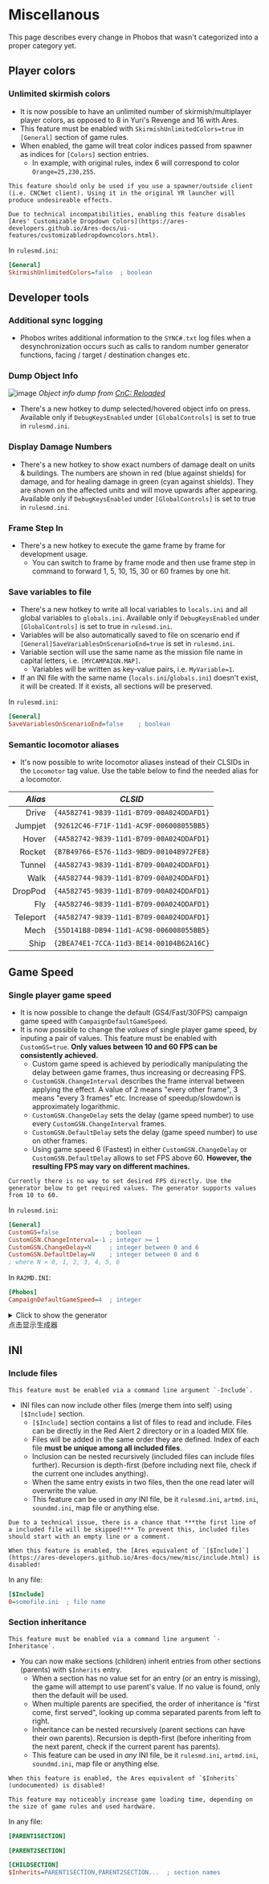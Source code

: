 # Miscellanous

This page describes every change in Phobos that wasn't categorized into a proper category yet.

## Player colors

### Unlimited skirmish colors

- It is now possible to have an unlimited number of skirmish/multiplayer player colors, as opposed to 8 in Yuri's Revenge and 16 with Ares.
- This feature must be enabled with `SkirmishUnlimitedColors=true` in `[General]` section of game rules.
- When enabled, the game will treat color indices passed from spawner as indices for `[Colors]` section entries.
  - In example, with original rules, index 6 will correspond to color `Orange=25,230,255`.

```{note}
This feature should only be used if you use a spawner/outside client (i.e. CNCNet client). Using it in the original YR launcher will produce undesireable effects.
```

```{warning}
Due to technical incompatibilities, enabling this feature disables [Ares' Customizable Dropdown Colors](https://ares-developers.github.io/Ares-docs/ui-features/customizabledropdowncolors.html).
```

In `rulesmd.ini`:
```ini
[General]
SkirmishUnlimitedColors=false  ; boolean
```

## Developer tools

### Additional sync logging

- Phobos writes additional information to the `SYNC#.txt` log files when a desynchronization occurs such as calls to random number generator functions, facing / target / destination changes etc.

### Dump Object Info

![image](_static/images/objectinfo-01.png)
*Object info dump from [CnC: Reloaded](https://www.moddb.com/mods/cncreloaded/)*

- There's a new hotkey to dump selected/hovered object info on press. Available only if `DebugKeysEnabled` under `[GlobalControls]` is set to true in `rulesmd.ini`.

### Display Damage Numbers

- There's a new hotkey to show exact numbers of damage dealt on units & buildings. The numbers are shown in red (blue against shields) for damage, and for healing damage in green (cyan against shields). They are shown on the affected units and will move upwards after appearing. Available only if `DebugKeysEnabled` under `[GlobalControls]` is set to true in `rulesmd.ini`.

### Frame Step In

- There's a new hotkey to execute the game frame by frame for development usage.
  - You can switch to frame by frame mode and then use frame step in command to forward 1, 5, 10, 15, 30 or 60 frames by one hit.

### Save variables to file

- There's a new hotkey to write all local variables to `locals.ini` and all global variables to `globals.ini`. Available only if `DebugKeysEnabled` under `[GlobalControls]` is set to true in `rulesmd.ini`.
- Variables will be also automatically saved to file on scenario end if `[General]SaveVariablesOnScenarioEnd=true` is set in `rulesmd.ini`.
- Variable section will use the same name as the mission file name in capital letters, i.e. `[MYCAMPAIGN.MAP]`.
  - Variables will be written as key-value pairs, i.e. `MyVariable=1`.
- If an INI file with the same name (`locals.ini`/`globals.ini`) doesn't exist, it will be created. If it exists, all sections will be preserved.

In `rulesmd.ini`:
```ini
[General]
SaveVariablesOnScenarioEnd=false    ; boolean
```

### Semantic locomotor aliases

- It's now possible to write locomotor aliases instead of their CLSIDs in the `Locomotor` tag value. Use the table below to find the needed alias for a locomotor.

| *Alias* | *CLSID*                                  |
| ------: | :--------------------------------------: |
|Drive    | `{4A582741-9839-11d1-B709-00A024DDAFD1}` |
|Jumpjet  | `{92612C46-F71F-11d1-AC9F-006008055BB5}` |
|Hover    | `{4A582742-9839-11d1-B709-00A024DDAFD1}` |
|Rocket   | `{B7B49766-E576-11d3-9BD9-00104B972FE8}` |
|Tunnel   | `{4A582743-9839-11d1-B709-00A024DDAFD1}` |
|Walk     | `{4A582744-9839-11d1-B709-00A024DDAFD1}` |
|DropPod  | `{4A582745-9839-11d1-B709-00A024DDAFD1}` |
|Fly      | `{4A582746-9839-11d1-B709-00A024DDAFD1}` |
|Teleport | `{4A582747-9839-11d1-B709-00A024DDAFD1}` |
|Mech     | `{55D141B8-DB94-11d1-AC98-006008055BB5}` |
|Ship     | `{2BEA74E1-7CCA-11d3-BE14-00104B62A16C}` |

## Game Speed

### Single player game speed

- It is now possible to change the default (GS4/Fast/30FPS) campaign game speed with `CampaignDefaultGameSpeed`.
- It is now possible to change the *values* of single player game speed, by inputing a pair of values. This feature must be enabled with `CustomGS=true`. **Only values between 10 and 60 FPS can be consistently achieved.**
  - Custom game speed is achieved by periodically manipulating the delay between game frames, thus increasing or decreasing FPS.
  - `CustomGSN.ChangeInterval` describes the frame interval between applying the effect. A value of 2 means "every other frame", 3 means "every 3 frames" etc. Increase of speedup/slowdown is approximately logarithmic.
  - `CustomGSN.ChangeDelay` sets the delay (game speed number) to use every `CustomGSN.ChangeInterval` frames.
  - `CustomGSN.DefaultDelay` sets the delay (game speed number) to use on other frames.
  - Using game speed 6 (Fastest) in either `CustomGSN.ChangeDelay` or `CustomGSN.DefaultDelay` allows to set FPS above 60. **However, the resulting FPS may vary on different machines.**

```{note}
Currently there is no way to set desired FPS directly. Use the generator below to get required values. The generator supports values from 10 to 60.
```

In `rulesmd.ini`:
```ini
[General]
CustomGS=false              ; boolean
CustomGSN.ChangeInterval=-1 ; integer >= 1
CustomGSN.ChangeDelay=N     ; integer between 0 and 6
CustomGSN.DefaultDelay=N    ; integer between 0 and 6
; where N = 0, 1, 2, 3, 4, 5, 6
```

In `RA2MD.INI`:
```ini
[Phobos]
CampaignDefaultGameSpeed=4  ; integer
```

<details>
<summary>Click to show the generator<br>点击显示生成器</summary>
<input id="customGameSpeedIn" type=number placeholder="Enter desired FPS                   输入所需的 FPS" oninput="onInput()" style="width:100%";>
<p>
Results (remember to replace N with your game speed number!):<br>
&nbsp;&nbsp;结果&nbsp;（别忘了把 N 替换成你的游戏速度编号）：
</p>
<div id="codeBlockHere1"></div>
</details>
<script>
makeINICodeBlock(document.getElementById("codeBlockHere1"), "customGameSpeedOut", 400);
let fpsArray = [];
for (let d = 0; d <= 5; d++) {
	for (let c = 0; c <= 5; c++) {
		for (let i = 1; i <= 40; i++) {
			fpsArray.push(Math.round(formula(c, d, i)));
		}
	}
}
function formula(c, d, i) {
	return (60/(6-c)+60/(6-d)*((i-1)/(6-c)))/(1+(i-1)/(6-c));
}
function onInput() {
	let fps = document.getElementById("customGameSpeedIn");
	let out = document.getElementById("customGameSpeedOut");
	out.textContent = ''; // remove all children
	out.appendChild(document.createElement("span"));
	let j = 0;
	let foundAny = false;
	while (true) {
		j = fpsArray.indexOf(parseInt(fps.value), j);
		if (j == -1) {
			break;
		}
		d = Math.floor(j / 240);
		c = Math.floor(j % 240 / 40);
		i = j % 40 + 1;
		j += 1;
		let content = [];
		if (foundAny) {
			content.push({key: null, value: null, comment: "// Or 或"});
		}
		content.push({key: "CustomGSN.DefaultDelay", value: d, comment: null});
		content.push({key: "CustomGSN.ChangeDelay", value: c, comment: null});
		content.push({key: "CustomGSN.ChangeInterval", value: i, comment: null});
		content.forEach(line => addINILine(out, line));
		foundAny = true;
	}
	if (!foundAny) {
		addINILine(out, {key: null, value: null, comment: "// Sorry, couldn't find anything!  本工具无能为力"});
	}
}
</script>

## INI

### Include files

```{note}
This feature must be enabled via a command line argument `-Include`.
```

- INI files can now include other files (merge them into self) using `[$Include]` section.
  - `[$Include]` section contains a list of files to read and include. Files can be directly in the Red Alert 2 directory or in a loaded MIX file.
  - Files will be added in the same order they are defined. Index of each file **must be unique among all included files**.
  - Inclusion can be nested recursively (included files can include files further). Recursion is depth-first (before including next file, check if the current one includes anything).
  - When the same entry exists in two files, then the one read later will overwrite the value.
  - This feature can be used in *any* INI file, be it `rulesmd.ini`, `artmd.ini`, `soundmd.ini`, map file or anything else.

```{warning}
Due to a technical issue, there is a chance that ***the first line of a included file will be skipped!*** To prevent this, included files should start with an empty line or a comment.
```

```{warning}
When this feature is enabled, the [Ares equivalent of `[$Include]`](https://ares-developers.github.io/Ares-docs/new/misc/include.html) is disabled!
```

In any file:
```ini
[$Include]
0=somefile.ini	; file name
```

### Section inheritance

```{note}
This feature must be enabled via a command line argument `-Inheritance`.
```

- You can now make sections (children) inherit entries from other sections (parents) with `$Inherits` entry.
  - When a section has no value set for an entry (or an entry is missing), the game will attempt to use parent's value. If no value is found, only then the default will be used.
  - When multiple parents are specified, the order of inheritance is "first come, first served", looking up comma separated parents from left to right.
  - Inheritance can be nested recursively (parent sections can have their own parents). Recursion is depth-first (before inheriting from the next parent, check if the current parent has parents).
  - This feature can be used in *any* INI file, be it `rulesmd.ini`, `artmd.ini`, `soundmd.ini`, map file or anything else.

```{warning}
When this feature is enabled, the Ares equivalent of `$Inherits` (undocumented) is disabled!
```

```{warning}
This feature may noticeably increase game loading time, depending on the size of game rules and used hardware.
```

In any file:
```ini
[PARENT1SECTION]

[PARENT2SECTION]

[CHILDSECTION]
$Inherits=PARENT1SECTION,PARENT2SECTION...  ; section names
```
